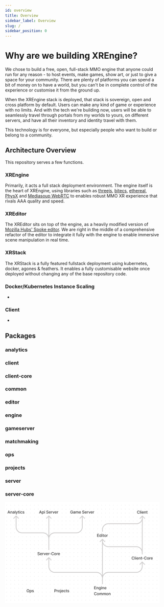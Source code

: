 ```yaml
---
id: overview
title: Overview
sidebar_label: Overview
slug: /
sidebar_position: 0
---
```


# Why are we building XREngine?

We chose to build a free, open, full-stack MMO engine that anyone could run for 
any reason - to host events, make games, show art, or just to give a space for 
your community. There are plenty of platforms you can spend a bit of money on to 
have a world, but you can't be in complete control of the experience or 
customise it from the ground up.

When the XREngine stack is deployed, that stack is sovereign, open and cross 
platform by default. Users can make any kind of game or experience with no limits. 
And with the tech we're building now, users will be able to seamlessly travel 
through portals from my worlds to yours, on different servers, and have all 
their inventory and identity travel with them.

This technology is for everyone, but especially people who want to build or 
belong to a community.

## Architecture Overview

This repository serves a few functions. 

### XREngine
Primarily, it acts a full stack deployment environment. The engine itself is the 
heart of XREngine, using libraries such as [threejs](https://threejs.org/), 
[bitecs](https://github.com/NateTheGreatt/bitECS), [ethereal](https://github.com/aelatgt/ethereal), 
[PhysX](https://github.com/NVIDIAGameWorks/PhysX) and 
[Mediasoup WebRTC](https://github.com/versatica/mediasoup) to enables robust MMO 
XR experience that rivals AAA quality and speed.

### XREditor
The XREditor sits on top of the engine, as a heavily modified version of 
[Mozilla Hubs' Spoke editor](https://hubs.mozilla.com/spoke). We are right in 
the middle of a comprehensive refactor of the editor to integrate it fully with 
the engine to enable immersive scene manipulation in real time.

### XRStack
The XRStack is a fully featured fullstack deployment using kubernetes, docker, 
agones & feathers. It enables a fully customisable website once deployed without 
changing any of the base repository code.

### Docker/Kubernetes Instance Scaling
-

### Client
-

## Packages
### analytics
### client
### client-core
### common
### editor
### engine
### gameserver
### matchmaking
### ops
### projects
### server
### server-core

![](./images/0-repo-hierarchy.png)
